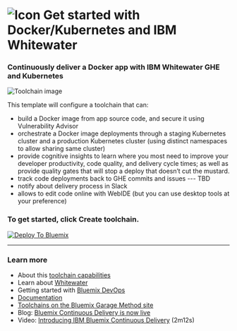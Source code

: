 # ![Icon](./.bluemix/secure-lock-kubernetes.png) Get started with Docker/Kubernetes and IBM Whitewater

### Continuously deliver a Docker app with IBM Whitewater GHE and Kubernetes

![Toolchain image](.bluemix/toolchain.png)

This template will configure a toolchain that can:
* build a Docker image from app source code, and secure it using Vulnerability Advisor
* orchestrate a Docker image deployments through a staging Kubernetes cluster and a production Kubernetes cluster (using distinct namespaces to allow sharing same cluster)
* provide cognitive insights to learn where you most need to improve your developer productivity, code quality, and delivery cycle times; as well as provide quality gates that will stop a deploy that doesn’t cut the mustard.
* track code deployments back to GHE commits and issues --- TBD
* notify about delivery process in Slack
* allows to edit code online with WebIDE (but you can use desktop tools at your preference)

### To get started, click **Create toolchain**.

[![Deploy To Bluemix](https://console.ng.bluemix.net/devops/graphics/create_toolchain_button.png)](https://console.ng.bluemix.net/devops/setup/deploy/?repository=https%3A//github.com/open-toolchain/kube-starter-wwghe-toolchain)

---
### Learn more

* About this [toolchain capabilities](https://w3-connections.ibm.com/blogs/92423b28-353a-49d9-9d5d-d21cd1de10be/entry/Announcing_support_for_IBM_Confidential_toolchains_in_the_Continuous_Delivery_service_on_Bluemix_Public?lang=en_us)
* Learn about [Whitewater](https://whitewater.ibm.com)
* Getting started with [Bluemix DevOps](https://bluemix.net/devops)
* [Documentation](https://console.ng.bluemix.net/docs/services/ContinuousDelivery/index.html?pos=2)
* [Toolchains on the Bluemix Garage Method site](https://www.ibm.com/devops/method/category/tools)
* Blog: [Bluemix Continuous Delivery is now live](https://www.ibm.com/blogs/bluemix/2016/11/bluemix-continuous-delivery-is-now-live/)
* Video: [Introducing IBM Bluemix Continuous Delivery](https://www.youtube.com/watch?v=QPSAZ64APpc&feature=youtu.be) (2m12s)
